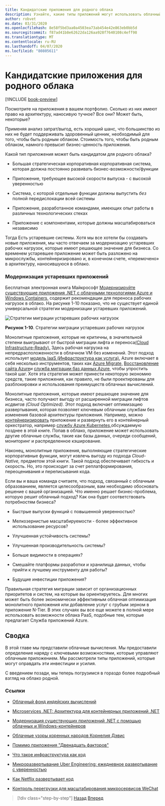 ```yaml
---
title: Кандидатские приложения для родного облака
description: Узнайте, какие типы приложений могут использовать облачный подход
author: robvet
ms.date: 03/31/2020
ms.openlocfilehash: 8e58f5bd3aa0a4503ea73ab454e42e863eb0bb5d
ms.sourcegitcommit: f87ad41b8e62622da126aa928f7640108c4eff98
ms.translationtype: MT
ms.contentlocale: ru-RU
ms.lasthandoff: 04/07/2020
ms.locfileid: "80805611"
---
```

# <a name="candidate-apps-for-cloud-native"></a>Кандидатские приложения для родного облака

[!INCLUDE [book-preview](../../../includes/book-preview.md)]

Посмотрите на приложения в вашем портфолио. Сколько из них имеют право на архитектуру, наносивую тучное? Все они? Может быть, некоторые?

Применяя анализ затрат/выгод, есть хороший шанс, что большинство из них не будет поддерживать здоровенный ценник, необходимый для того, чтобы быть родным облаком. Стоимость того, чтобы быть родным облаком, намного превысит бизнес-ценность приложения.

Какой тип приложения может быть кандидатом для родного облака?

- Большая стратегическая корпоративная корпоративная система, которая должна постоянно развивать бизнес-возможности/функции

- Приложение, требующее высокой скорости выпуска - с высокой уверенностью

- Система, с которой отдельные функции должны выпустить *без* полной передислокации всей системы

- Приложение, разработанное командами, имеющих опыт работы в различных технологических стеках

- Приложение с компонентами, которые должны масштабироваться независимо

Тогда Есть устаревшие системы. Хотя мы все хотели бы создавать новые приложения, мы часто отвечаем за модернизацию устаревших рабочих нагрузок, которые имеют решающее значение для бизнеса. Со временем устаревшее приложение может быть разложено на микрослужбы, контейнеризировано и, в конечном счете, «перемочено» в архитектуру, наносившуюся в облако.

### <a name="modernizing-legacy-apps"></a>Модернизация устаревших приложений

Бесплатная электронная книга Майкрософт [Модернизируйте существующие приложения .NET с облачными технологиями Azure и Windows Containers,](https://dotnet.microsoft.com/download/thank-you/modernizing-existing-net-apps-ebook) содержит рекомендации для переноса рабочих нагрузок в облако. На рисунке 1-10 показано, что не существует единой универсальной стратегии модернизации устаревших приложений.

![Стратегии миграции устаревших рабочих нагрузок](./media/strategies-for-migrating-legacy-workloads.png)

**Рисунок 1-10**. Стратегии миграции устаревших рабочих нагрузок

Монолитные приложения, которые не критичны, в значительной степени выигрывают от быстрой миграции лифта и переноса[(Cloud Infrastructure-Ready).](../modernize-with-azure-containers/lift-and-shift-existing-apps-azure-iaas.md) Здесь рабочая нагрузка на непредрасположенности в облачном VM без изменений. Этот подход использует [модель IaaS (Инфраструктура как услуга).](https://azure.microsoft.com/overview/what-is-iaas/) Azure включает в себя несколько инструментов, таких как [Azure Migrate,](https://azure.microsoft.com/services/azure-migrate/) [Восстановление сайта Azure](https://azure.microsoft.com/services/site-recovery/)и [служба миграции баз данных Azure,](https://azure.microsoft.com/campaigns/database-migration/) чтобы упростить такой шаг. Хотя эта стратегия может принести некоторую экономию средств, такие приложения, как правило, не были проектированы для разблокировки и использования преимуществ облачных вычислений.

Монолитные приложения, которые имеют решающее значение для бизнеса, часто получают выгоду от расширенной миграции лифтов и*сдвигов (Cloud Optimized).* Этот подход включает оптимизацию развертывания, которая позволяет ключевым облачным службам без изменения базовой архитектуры приложения. Например, можно [контейнеризировать](https://docs.microsoft.com/virtualization/windowscontainers/about/) приложение и развернуть его в контейнерный оркестратор, например [службу Azure Kubernetes,](https://azure.microsoft.com/services/kubernetes-service/)обсуждаемую позднее в этой книге. Попав в облако, приложение может использовать другие облачные службы, такие как базы данных, очереди сообщений, мониторинг и распределенное кэширование.

Наконец, монолитные приложения, выполняющие стратегические корпоративные функции, могут извлечь выгоду из подхода *Cloud-Native,* предметом этой книги. Такой подход обеспечивает гибкость и скорость. Но, это происходит за счет реплатформирования, переоценивания и переписывания кода.

Если вы и ваша команда считаете, что подход, связанный с облачным образованием, является целесообразным, вам необходимо обосновать решение с вашей организацией. Что именно решает бизнес-проблема, которую решит облачный подход? Как она будет соответствовать потребностям бизнеса?

- Быстрые выпуски функций с повышенной уверенностью?

- Мелкозернистые масштабируемости - более эффективное использование ресурсов?

- Улучшенная устойчивость системы?

- Улучшенная производительность системы?

- Больше видимости в операциях?

- Смешайте платформы разработки и хранилища данных, чтобы прийти к лучшему инструменту для работы?

- Будущие инвестиции приложения?

Правильная стратегия миграции зависит от организационных приоритетов и систем, на которые вы ориентируетесь. Для многих может быть более экономически эффективным облачная оптимизация монолитного приложения или добавление услуг с грубым зерном в приложение N-Tier. В этих случаях вы все еще можете в полной мере использовать возможности облака PaaS, подобные тем, которые предлагает Служба приложений Azure.

## <a name="summary"></a>Сводка

В этой главе мы представили облачные вычисления. Мы предоставили определение наряду с ключевыми возможностями, которые управляют облачным приложением. Мы рассмотрели типы приложений, которые могут оправдать эти инвестиции и усилия.

С введением позади, мы теперь погрузимся в гораздо более подробный взгляд на облако родной.

### <a name="references"></a>Ссылки

- [Облачный фонд индейских вычислений](https://www.cncf.io/)

- [Microservices .NET: Архитектура для контейнерных приложений .NET](https://dotnet.microsoft.com/download/thank-you/microservices-architecture-ebook)

- [Модернизация существующих приложений .NET с помощью облачных и Windows-контейнеров](https://dotnet.microsoft.com/download/thank-you/modernizing-existing-net-apps-ebook)

- [Облачные узоры коренных народов Корнелия Дэвис](https://www.manning.com/books/cloud-native-patterns)

- [Помимо приложения "Двенадцать факторов"](https://content.pivotal.io/blog/beyond-the-twelve-factor-app)

- [Что такое инфраструктура как код](https://docs.microsoft.com/azure/devops/learn/what-is-infrastructure-as-code)

- [Микроразвертывание Uber Engineering: ежедневное развертывание с уверенностью](https://eng.uber.com/micro-deploy/)

- [Как Netflix развертывает код](https://www.infoq.com/news/2013/06/netflix/)

- [Контроль перегрузки для масштабирования микросервисов WeChat](https://www.cs.columbia.edu/~ruigu/papers/socc18-final100.pdf)

>[!div class="step-by-step"]
>[Назад](definition.md)
>[Вперед](introduce-eshoponcontainers-reference-app.md)

